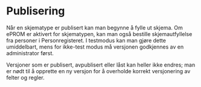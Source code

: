 # Publisering

Når en skjematype er publisert kan man begynne å fylle ut skjema. Om ePROM er aktivert for skjematypen, kan man også bestille skjemautfyllelse fra personer i Personregisteret. 
I testmodus kan man gjøre dette umiddelbart, mens for ikke-test modus må versjonen godkjennes av en administrator først.

Versjoner som er publisert, avpublisert eller låst kan heller ikke endres; man er nødt til å opprette en ny versjon for å overholde korrekt versjonering av felter og regler.
